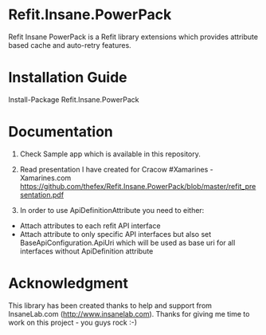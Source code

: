 # Refit.Insane.PowerPack
Refit Insane PowerPack is a Refit library extensions which provides attribute based cache and auto-retry features.

# Installation Guide
Install-Package Refit.Insane.PowerPack

# Documentation
1. Check Sample app which is available in this repository.
2. Read presentation I have created for Cracow #Xamarines - Xamarines.com
https://github.com/thefex/Refit.Insane.PowerPack/blob/master/refit_presentation.pdf

3. In order to use ApiDefinitionAttribute you need to either:
* Attach attributes to each refit API interface
* Attach attribute to only specific API interfaces but also set BaseApiConfiguration.ApiUri which will be used as base uri for all interfaces without ApiDefinition attribute

# Acknowledgment
This library has been created thanks to help and support from InsaneLab.com (http://www.insanelab.com). Thanks for giving me time to work on this project - you guys rock :-)

